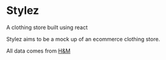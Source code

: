 # Stylez
A clothing store built using react

Stylez aims to be a mock up of an ecommerce clothing store.


All data comes from [H&M](https://www2.hm.com/en_us/index.html)